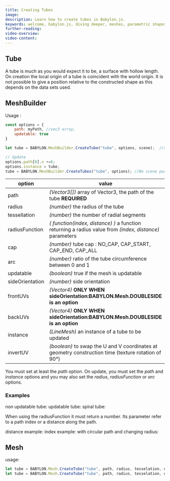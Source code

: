 ```yaml
---
title: Creating Tubes
image: 
description: Learn how to create tubes in Babylon.js.
keywords: welcome, babylon.js, diving deeper, meshes, parametric shapes, tubes
further-reading:
video-overview:
video-content:
---
```


## Tube
A tube is much as you would expect it to be, a surface with  hollow length.  
On creation the local origin of a tube is coincident with the world origin. It is not possible to give a position relative to the constructed shape as this depends on the data sets used.

## MeshBuilder
Usage :
```javascript
const options = {
    path: myPath, //vec3 array,
    updatable: true
}

let tube = BABYLON.MeshBuilder.CreateTube("tube", options, scene);  //scene is optional and defaults to the current scene

// Update
options.path[0].x +=6; 
options.instance = tube;
tube = BABYLON.MeshBuilder.CreateTubes("tube", options); //No scene parameter when using instance
```

option|value|default value
--------|-----|-------------
path|_(Vector3[])_  array of Vector3, the path of the tube **REQUIRED** |
radius|_(number)_  the radius of the tube|1
tessellation|_(number)_  the number of radial segments|64
radiusFunction|_( function(index, distance) )_  a function returning a radius value from _(index, distance)_ parameters|null
cap|_(number)_ tube cap : NO_CAP, CAP_START, CAP_END, CAP_ALL|NO_CAP
arc|_(number)_ ratio of the tube circumference between 0 and 1|1
updatable|_(boolean)_ true if the mesh is updatable|false
sideOrientation|_(number)_ side orientation|DEFAULTSIDE
frontUVs|_(Vector4)_  **ONLY WHEN sideOrientation:BABYLON.Mesh.DOUBLESIDE is an option** | Vector4(0,0, 1,1) 
backUVs|_(Vector4)_  **ONLY WHEN sideOrientation:BABYLON.Mesh.DOUBLESIDE is an option** | Vector4(0,0, 1,1) 
instance|_(LineMesh)_ an instance of a tube to be updated|null
invertUV|_(boolean)_ to swap the U and V coordinates at geometry construction time (texture rotation of 90°)|false  

You must set at least the _path_ option.
On update, you must set the _path_ and _instance_ options and you may also set the _radius_, _radiusFunction_ or _arc_ options.

### Examples
non updatable tube: <Playground id="#WW0ALQ" title="Create a Non Updatable Tube" description="Simple example of creating non updatable tubes." image=""/>
updatable tube: <Playground id="#WW0ALQ#1" title="Create an Updatable Tube" description="Simple example of creating an updatable tube." image=""/>
spiral tube: <Playground id="#WW0ALQ#2" title="Create a Spiral Tube" description="Simple example of creating a spiral tube." image=""/>

When using the radiusFunction it must return a number. Its parameter refer to a path index or a distance along the path. 

distance example: <Playground id="#WW0ALQ#3" title="Create a Tube With Radius Function 1" description="Simple example of creating a tube using the radiusFunction distance." image=""/>
index example: <Playground id="#WW0ALQ#4" title="Create a Tube With Radius Function 2" description="Simple example of creating a tube using the radiusFunction index." image=""/>
with circular path and changing radius: <Playground id="#WW0ALQ#5" title="Create a Tube With Radius Function 3" description="Simple example of creating a tube with a circular path and changing radius." image=""/>

## Mesh
usage: 
```javascript
let tube = BABYLON.Mesh.CreateTube("tube", path, radius, tesselation, optional radiusFunction, cap, scene);
let tube = BABYLON.Mesh.CreateTube("tube", path, radius, tesselation, optional radiusFunction, cap, scene, updatable, sideOrientation, instance); //optional parameters after scene
```
